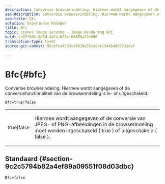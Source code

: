 ```yaml
---
description: Conversie browserindeling. Hiermee wordt aangegeven of de conversiefunctionaliteit van de browserindeling is in- of uitgeschakeld.
seo-description: Conversie browserindeling. Hiermee wordt aangegeven of de conversiefunctionaliteit van de browserindeling is in- of uitgeschakeld.
seo-title: Bfc
solution: Experience Manager
title: Bfc
topic: Scene7 Image Serving - Image Rendering API
uuid: ea27f001-6d7d-4df4-b88c-60859a92e096
translation-type: tm+mt
source-git-commit: 90cbfca4533ca6639e561aa4e1344bdd20731eef

---
```



# Bfc{#bfc}

Conversie browserindeling. Hiermee wordt aangegeven of de conversiefunctionaliteit van de browserindeling is in- of uitgeschakeld.

<!--<a id="section_2768B2BEEE214676AA32F17E2A0E3343"></a>-->

`Bfc=true|false`

<table id="simpletable_998CF426296945FEA48D19E33B71A17E"> 
 <tr class="strow"> 
  <td class="stentry"> <p> <span class="codeph"> true|false </span> </p> </td> 
  <td class="stentry"> <p>Hiermee wordt aangegeven of de conversie van JPEG- of PNG-afbeeldingen in de browserindeling moet worden ingeschakeld ( <span class="codeph"> true </span>) of uitgeschakeld ( <span class="codeph"> false </span>). </p> </td> 
 </tr> 
</table>

## Standaard {#section-9c2c5794b82a4ef89a09551f08d03dbc}

`Bfc=false`
